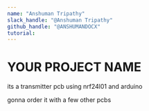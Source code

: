 ```yaml
---
name: "Anshuman Tripathy"
slack_handle: "@Anshuman Tripathy"
github_handle: "@ANSHUMANDOCX"
tutorial: 
---
```


# YOUR PROJECT NAME

<!-- Describe your board in 2-3 sentences. What are you making? What will it do? -->
its a transmitter pcb using nrf24l01 and arduino
<!-- How much is it going to cost? -->
gonna order it with a few other pcbs
<!-- Tell us a little bit about your design process. What were some challenges? What helped? ***Totally optional*** -->
